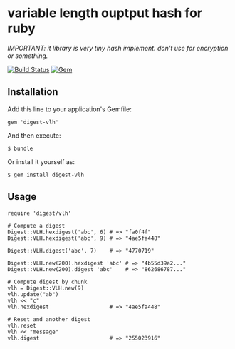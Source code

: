 # variable length ouptput hash for ruby

*IMPORTANT: it library is very tiny hash implement. don't use for encryption or something.*

[![Build Status](https://travis-ci.org/SNakano/digest-vlh-ruby.svg?branch=master)](https://travis-ci.org/SNakano/digest-vlh-ruby)
[![Gem](https://img.shields.io/gem/dt/digest-vlh.svg)](https://rubygems.org/gems/digest-vlh)

## Installation

Add this line to your application's Gemfile:

```
gem 'digest-vlh'
```

And then execute:

```
$ bundle
```

Or install it yourself as:

```
$ gem install digest-vlh
```

## Usage

```
require 'digest/vlh'

# Compute a digest
Digest::VLH.hexdigest('abc', 6) # => "fa0f4f"
Digest::VLH.hexdigest('abc', 9) # => "4ae5fa448"

Digest::VLH.digest('abc', 7)    # => "4770719"

Digest::VLH.new(200).hexdigest 'abc' # => "4b55d39a2..."
Digest::VLH.new(200).digest 'abc'    # => "862686787..."

# Compute digest by chunk
vlh = Digest::VLH.new(9)
vlh.update("ab")
vlh << "c"
vlh.hexdigest                   # => "4ae5fa448"

# Reset and another digest
vlh.reset
vlh << "message"
vlh.digest                      # => "255023916"
```
